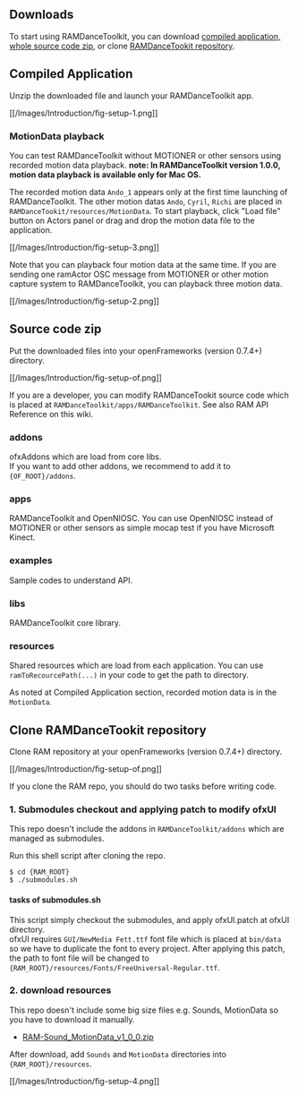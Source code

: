 ## Downloads

To start using RAMDanceToolkit, you can download [compiled application, whole source code zip](Overview#downloads), or clone [RAMDanceTookit repository](https://github.com/YCAMInterlab/RAMDanceToolkit).

## Compiled Application

Unzip the downloaded file and launch your RAMDanceToolkit app.  

[[/Images/Introduction/fig-setup-1.png]]

### MotionData playback

You can test RAMDanceToolkit without MOTIONER or other sensors using recorded motion data playback.
**note: In RAMDanceToolkit version 1.0.0, motion data playback is available only for Mac OS.**

The recorded motion data `Ando_1` appears only at the first time launching of RAMDanceToolkit. The other motion datas `Ando`, `Cyril`, `Richi` are placed in `RAMDanceTookit/resources/MotionData`.  To start playback, click "Load file" button on Actors panel or drag and drop the motion data file to the application.

[[/Images/Introduction/fig-setup-3.png]]

Note that you can playback four motion data at the same time. If you are sending one ramActor OSC message from MOTIONER or other motion capture system to RAMDanceToolkit, you can playback three motion data.

[[/Images/Introduction/fig-setup-2.png]]


## Source code zip

Put the downloaded files into your openFrameworks (version 0.7.4+) directory.

[[/Images/Introduction/fig-setup-of.png]]

If you are a developer, you can modify RAMDanceTookit source code which is placed at `RAMDanceToolkit/apps/RAMDanceToolkit`. See also RAM API Reference on this wiki.

### addons 

ofxAddons which are load from core libs.  
If you want to add other addons, we recommend to add it to `{OF_ROOT}/addons`.

### apps

RAMDanceToolkit and OpenNIOSC.
You can use OpenNIOSC instead of MOTIONER or other sensors as simple mocap test if you have Microsoft Kinect.

### examples

Sample codes to understand API.


### libs

RAMDanceToolkit core library.

### resources

Shared resources which are load from each application. You can use `ramToRecourcePath(...)` in your code to get the path to directory.

As noted at Compiled Application section, recorded motion data is in the `MotionData`. 


## Clone RAMDanceTookit repository

Clone RAM repository at your openFrameworks (version 0.7.4+) directory.

[[/Images/Introduction/fig-setup-of.png]]

If you clone the RAM repo, you should do two tasks before writing code.

### 1. Submodules checkout and applying patch to modify ofxUI

This repo doesn't include the addons in `RAMDanceToolkit/addons` which are managed as submodules.

Run this shell script after cloning the repo.

	$ cd {RAM_ROOT}
	$ ./submodules.sh


#### tasks of submodules.sh

This script simply checkout the submodules, and apply ofxUI.patch at ofxUI directory.  
ofxUI requires `GUI/NewMedia Fett.ttf` font file which is placed at `bin/data` so we have to duplicate the font to every project. After applying this patch, the path to font file will be changed to `{RAM_ROOT}/resources/Fonts/FreeUniversal-Regular.ttf`.


### 2. download resources

This repo doesn't include some big size files e.g. Sounds, MotionData so you have to download it manually.

- [RAM-Sound_MotionData_v1_0_0.zip](https://raw.github.com/wiki/YCAMInterlab/RAMDanceToolkit/releases/resources/RAM-Sound_MotionData_v1_0_0.zip)

After download, add `Sounds` and `MotionData` directories into `{RAM_ROOT}/resources`.

[[/Images/Introduction/fig-setup-4.png]]